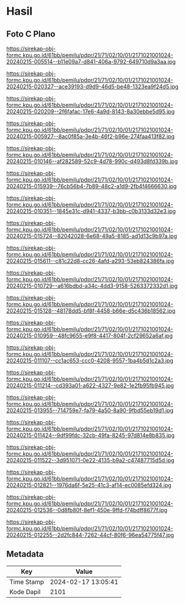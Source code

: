 # Hasil

## Foto C Plano

https://sirekap-obj-formc.kpu.go.id/61bb/pemilu/pdpr/21/71/02/10/01/2171021001024-20240215-005514--b11e09a7-d841-406a-9792-649710d9a3aa.jpg

https://sirekap-obj-formc.kpu.go.id/61bb/pemilu/pdpr/21/71/02/10/01/2171021001024-20240215-020327--ace39193-d9d9-46d5-be48-1323ea9f24d5.jpg

https://sirekap-obj-formc.kpu.go.id/61bb/pemilu/pdpr/21/71/02/10/01/2171021001024-20240215-020209--2f6fafac-17e6-4a9d-8143-8a30ebbe5d95.jpg

https://sirekap-obj-formc.kpu.go.id/61bb/pemilu/pdpr/21/71/02/10/01/2171021001024-20240215-005927--8ac0f85a-3e4b-46f2-b96e-274faa413f82.jpg

https://sirekap-obj-formc.kpu.go.id/61bb/pemilu/pdpr/21/71/02/10/01/2171021001024-20240215-010146--af282589-52c9-4d78-990c-d493d8fd339b.jpg

https://sirekap-obj-formc.kpu.go.id/61bb/pemilu/pdpr/21/71/02/10/01/2171021001024-20240215-015939--76cb56b4-7b89-48c2-a1d9-2fb4f4666630.jpg

https://sirekap-obj-formc.kpu.go.id/61bb/pemilu/pdpr/21/71/02/10/01/2171021001024-20240215-010351--1845e31c-d941-4337-b3bb-c0b3133d32e3.jpg

https://sirekap-obj-formc.kpu.go.id/61bb/pemilu/pdpr/21/71/02/10/01/2171021001024-20240215-015724--82042028-6e68-49a5-8185-ad1d13c9b97a.jpg

https://sirekap-obj-formc.kpu.go.id/61bb/pemilu/pdpr/21/71/02/10/01/2171021001024-20240215-015611--c81c22d8-cc26-4afd-a293-53eb824386fa.jpg

https://sirekap-obj-formc.kpu.go.id/61bb/pemilu/pdpr/21/71/02/10/01/2171021001024-20240215-010729--a616bdbd-a34c-4dd3-9158-5263372332d1.jpg

https://sirekap-obj-formc.kpu.go.id/61bb/pemilu/pdpr/21/71/02/10/01/2171021001024-20240215-015128--48178dd5-bf8f-4458-b66e-d5c436b18562.jpg

https://sirekap-obj-formc.kpu.go.id/61bb/pemilu/pdpr/21/71/02/10/01/2171021001024-20240215-010959--48fc9655-e9f8-4417-804f-2cf29652a6af.jpg

https://sirekap-obj-formc.kpu.go.id/61bb/pemilu/pdpr/21/71/02/10/01/2171021001024-20240215-011107--cc1ac653-ccc0-4208-9557-1ba4b5d1c2a3.jpg

https://sirekap-obj-formc.kpu.go.id/61bb/pemilu/pdpr/21/71/02/10/01/2171021001024-20240215-011214--cd393a01-a622-4327-9e82-1e2fb95fb945.jpg

https://sirekap-obj-formc.kpu.go.id/61bb/pemilu/pdpr/21/71/02/10/01/2171021001024-20240215-013955--714759e7-fa79-4a50-8a90-9fbd55eb19d1.jpg

https://sirekap-obj-formc.kpu.go.id/61bb/pemilu/pdpr/21/71/02/10/01/2171021001024-20240215-011424--9df99fdc-32cb-49fa-8245-97d814e8b835.jpg

https://sirekap-obj-formc.kpu.go.id/61bb/pemilu/pdpr/21/71/02/10/01/2171021001024-20240215-011522--3d951071-0e22-4135-b9a2-c47487715d5d.jpg

https://sirekap-obj-formc.kpu.go.id/61bb/pemilu/pdpr/21/71/02/10/01/2171021001024-20240215-012821--1976da6f-5e25-41c3-af14-ec0085efd324.jpg

https://sirekap-obj-formc.kpu.go.id/61bb/pemilu/pdpr/21/71/02/10/01/2171021001024-20240215-012536--0d8fb80f-8ef1-450e-9ffd-f74bdff8677f.jpg

https://sirekap-obj-formc.kpu.go.id/61bb/pemilu/pdpr/21/71/02/10/01/2171021001024-20240215-012255--2d2fc844-7262-44cf-80f6-96ea54775f47.jpg


## Metadata

| Key        | Value               |
| ---------- | ------------------- |
| Time Stamp | 2024-02-17 13:05:41 |
| Kode Dapil | 2101                |



